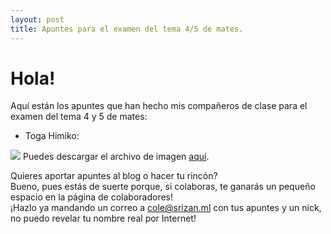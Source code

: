 ```yaml
---
layout: post
title: Apuntes para el examen del tema 4/5 de mates.
---
```


# Hola!  
  
Aquí están los apuntes que han hecho mis compañeros de clase para el examen del tema 4 y 5 de mates:

- Toga Himiko:
<img src="https://archivos.elblogdesexto.ml/apuntes/mates/tema5/zana.jpg">
Puedes descargar el archivo de imagen <a href="https://archivos.elblogdesexto.ml/apuntes/mates/tema5/zana.jpg" download>aquí</a>.  
  
Quieres aportar apuntes al blog o hacer tu rincón?  
Bueno, pues estás de suerte porque, si colaboras, te ganarás un pequeño espacio en la página de colaboradores!  
¡Hazlo ya mandando un correo a <a href="mailto:cole@srizan.ml">cole@srizan.ml</a> con tus apuntes y un nick, no puedo revelar tu nombre real por Internet!